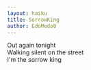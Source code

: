 ```yaml
---
layout: haiku
title: SorrowKing
author: EdoMedo0
---
```


Out again tonight<br>
Walking silent on the street<br>
I'm the sorrow king<br>

